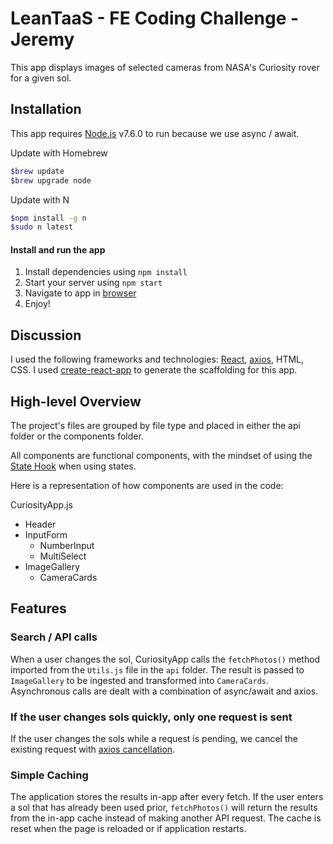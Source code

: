 # LeanTaaS - FE Coding Challenge - Jeremy

This app displays images of selected cameras from NASA's Curiosity rover for a given sol.

## Installation
This app requires [Node.js](https://nodejs.org/) v7.6.0 to run because we use async / await.

Update with Homebrew
```sh
$brew update
$brew upgrade node
```
Update with N
```sh
$npm install -g n
$sudo n latest
```

#### Install and run the app

1. Install dependencies using `npm install`
2. Start your server using `npm start`
3. Navigate to app in [browser](http://localhost:3000)
4. Enjoy!

## Discussion

I used the following frameworks and technologies:  [React](https://reactjs.org/), [axios](https://github.com/axios/axios), HTML, CSS.
I used [create-react-app](https://goo.gl/26jfy4) to generate the scaffolding for this app.

## High-level Overview
The project's files are grouped by file type and placed in either the api folder or the components folder. 

All components are functional components, with the mindset of using the [State Hook](https://reactjs.org/docs/hooks-state.html) when using states.

Here is a representation of how components are used in the code:

CuriosityApp.js
- Header 
- InputForm
  - NumberInput
  - MultiSelect
- ImageGallery
  - CameraCards

## Features

### Search / API calls
When a user changes the sol, CuriosityApp calls the `fetchPhotos()` method imported from the `Utils.js` file in the `api` folder. The result is passed to `ImageGallery` to be ingested and transformed into `CameraCards`.
Asynchronous calls are dealt with a combination of async/await and axios.

### If the user changes sols quickly, only one request is sent
If the user changes the sols while a request is pending, we cancel the existing request with [axios cancellation](https://github.com/axios/axios#cancellation).

### Simple Caching
The application stores the results in-app after every fetch. If the user enters a sol that has already been used prior, `fetchPhotos()` will return the results from the in-app cache instead of making another API request. The cache is reset when the page is reloaded or if application restarts.


